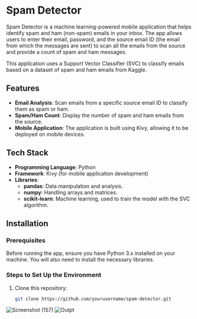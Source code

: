 # Spam Detector

Spam Detector is a machine learning-powered mobile application that helps identify spam and ham (non-spam) emails in your inbox. The app allows users to enter their email, password, and the source email ID (the email from which the messages are sent) to scan all the emails from the source and provide a count of spam and ham messages.

This application uses a Support Vector Classifier (SVC) to classify emails based on a dataset of spam and ham emails from Kaggle.

## Features

- **Email Analysis**: Scan emails from a specific source email ID to classify them as spam or ham.
- **Spam/Ham Count**: Display the number of spam and ham emails from the source.
- **Mobile Application**: The application is built using Kivy, allowing it to be deployed on mobile devices.

## Tech Stack

- **Programming Language**: Python
- **Framework**: Kivy (for mobile application development)
- **Libraries**:
  - **pandas**: Data manipulation and analysis.
  - **numpy**: Handling arrays and matrices.
  - **scikit-learn**: Machine learning, used to train the model with the SVC algorithm.
  
## Installation

### Prerequisites
Before running the app, ensure you have Python 3.x installed on your machine. You will also need to install the necessary libraries.

### Steps to Set Up the Environment

1. Clone this repository:
   ```bash
   git clone https://github.com/yourusername/spam-detector.git


![Screenshot (157)](https://user-images.githubusercontent.com/95016288/186455531-ecce65b5-5785-45f1-ab3c-ff183e2be9b8.png)
![Outpt](https://user-images.githubusercontent.com/95016288/186455913-d49274e3-cacb-428e-bad0-76d43c13cab1.png)
